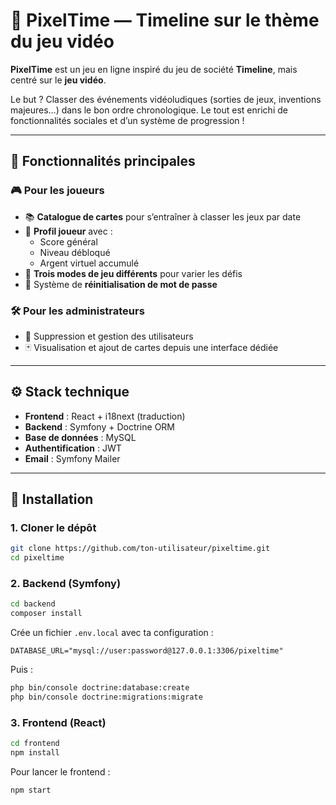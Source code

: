 # 🎩 PixelTime — Timeline sur le thème du jeu vidéo

**PixelTime** est un jeu en ligne inspiré du jeu de société **Timeline**, mais centré sur le **jeu vidéo**.

Le but ? Classer des événements vidéoludiques (sorties de jeux, inventions majeures…) dans le bon ordre chronologique. Le tout est enrichi de fonctionnalités sociales et d’un système de progression !

---

## 🧹 Fonctionnalités principales

### 🎮 Pour les joueurs

- 📚 **Catalogue de cartes** pour s’entraîner à classer les jeux par date
- 👤 **Profil joueur** avec :
  - Score général
  - Niveau débloqué
  - Argent virtuel accumulé
- 🔹 **Trois modes de jeu différents** pour varier les défis
- 🔐 Système de **réinitialisation de mot de passe**

### 🛠️ Pour les administrateurs

- 👥 Suppression et gestion des utilisateurs
- 🃏 Visualisation et ajout de cartes depuis une interface dédiée

---

## ⚙️ Stack technique

- **Frontend** : React + i18next (traduction)
- **Backend** : Symfony + Doctrine ORM
- **Base de données** : MySQL
- **Authentification** : JWT
- **Email** : Symfony Mailer

---

## 🚀 Installation

### 1. Cloner le dépôt

```bash
git clone https://github.com/ton-utilisateur/pixeltime.git
cd pixeltime
```

### 2. Backend (Symfony)

```bash
cd backend
composer install
```

Crée un fichier `.env.local` avec ta configuration :

```dotenv
DATABASE_URL="mysql://user:password@127.0.0.1:3306/pixeltime"
```

Puis :

```bash
php bin/console doctrine:database:create
php bin/console doctrine:migrations:migrate
```

### 3. Frontend (React)

```bash
cd frontend
npm install
```

Pour lancer le frontend :

```bash
npm start
```
